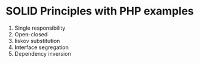 # SOLID Principles with PHP examples
1. Single responsibility
2. Open-closed
3. liskov substitution
4. Interface segregation
5. Dependency inversion
